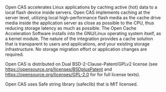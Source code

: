 Open CAS  accelerates Linux applications by caching active (hot) data to
a local flash device inside servers. Open CAS implements caching at the
server level, utilizing local high-performance flash media as the cache drive
media inside the application server as close as possible to the CPU, thus
reducing storage latency as much as possible.
The Open Cache Acceleration Software installs into the GNU/Linux operating
system itself, as a kernel module. The nature of the integration provides a
cache solution that is transparent to users and  applications, and your
existing storage infrastructure. No storage migration effort or application
changes are required.

Open CAS is distributed on Dual BSD-2-Clause-Patent/GPLv2 license (see
https://opensource.org/licenses/BSDplusPatent and
https://opensource.org/licenses/GPL-2.0 for for full license texts).

Open CAS uses Safe string library (safeclib) that is MIT licensed.

